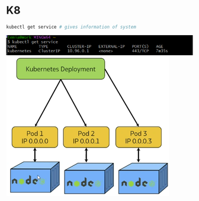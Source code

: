 # K8

```bash
kubectl get service # gives information of system
```
![alt text](../images/servicek8.png)
![alt text](../images/architecture.png)